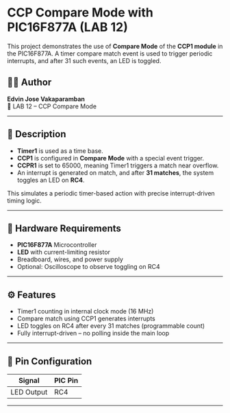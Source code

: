 # CCP Compare Mode with PIC16F877A (LAB 12)

This project demonstrates the use of **Compare Mode** of the **CCP1 module** in the PIC16F877A. A timer compare match event is used to trigger periodic interrupts, and after 31 such events, an LED is toggled.

## 👨‍💻 Author
**Edvin Jose Vakaparamban**  
📅 LAB 12 – CCP Compare Mode

---

## 🔧 Description

- **Timer1** is used as a time base.
- **CCP1** is configured in **Compare Mode** with a special event trigger.
- **CCPR1** is set to 65000, meaning Timer1 triggers a match near overflow.
- An interrupt is generated on match, and after **31 matches**, the system toggles an LED on **RC4**.

This simulates a periodic timer-based action with precise interrupt-driven timing logic.

---

## 🧰 Hardware Requirements

- **PIC16F877A** Microcontroller
- **LED** with current-limiting resistor
- Breadboard, wires, and power supply
- Optional: Oscilloscope to observe toggling on RC4

---

## ⚙️ Features

- Timer1 counting in internal clock mode (16 MHz)
- Compare match using CCP1 generates interrupts
- LED toggles on RC4 after every 31 matches (programmable count)
- Fully interrupt-driven – no polling inside the main loop

---

## 🔌 Pin Configuration

| Signal       | PIC Pin |
|--------------|---------|
| LED Output   | RC4     |

---

